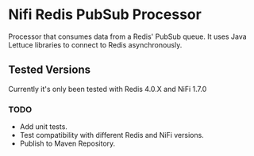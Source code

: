 # Nifi Redis PubSub Processor
Processor that consumes data from a Redis' PubSub queue. It uses Java Lettuce libraries to connect to Redis asynchronously.

## Tested Versions
Currently it's only been tested with Redis 4.0.X and NiFi 1.7.0

### TODO
- Add unit tests.
- Test compatibility with different Redis and NiFi versions.
- Publish to Maven Repository.
